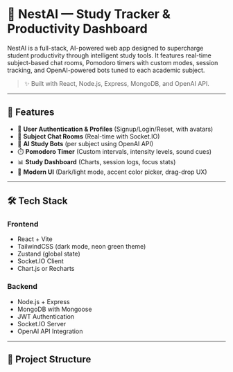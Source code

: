 # 🪺 NestAI — Study Tracker & Productivity Dashboard

NestAI is a full-stack, AI-powered web app designed to supercharge student productivity through intelligent study tools. It features real-time subject-based chat rooms, Pomodoro timers with custom modes, session tracking, and OpenAI-powered bots tuned to each academic subject.

> ✨ Built with React, Node.js, Express, MongoDB, and OpenAI API.

---

## 🚀 Features

- 🔐 **User Authentication & Profiles** (Signup/Login/Reset, with avatars)
- 💬 **Subject Chat Rooms** (Real-time with Socket.IO)
- 🤖 **AI Study Bots** (per subject using OpenAI API)
- ⏱️ **Pomodoro Timer** (Custom intervals, intensity levels, sound cues)
- 📊 **Study Dashboard** (Charts, session logs, focus stats)
- 🎨 **Modern UI** (Dark/light mode, accent color picker, drag-drop UX)

---

## 🛠️ Tech Stack

### Frontend
- React + Vite
- TailwindCSS (dark mode, neon green theme)
- Zustand (global state)
- Socket.IO Client
- Chart.js or Recharts

### Backend
- Node.js + Express
- MongoDB with Mongoose
- JWT Authentication
- Socket.IO Server
- OpenAI API Integration

---

## 📁 Project Structure
